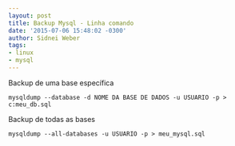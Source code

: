 ```yaml
---
layout: post
title: Backup Mysql - Linha comando
date: '2015-07-06 15:48:02 -0300'
author: Sidnei Weber
tags:
- linux
- mysql
---
```


Backup de uma base específica

```shell
mysqldump --database -d NOME DA BASE DE DADOS -u USUARIO -p > c:meu_db.sql
```

Backup de todas as bases

```shell
mysqldump --all-databases -u USUARIO -p > meu_mysql.sql
```